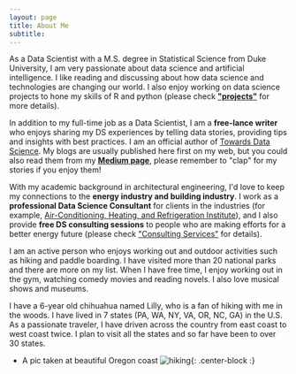 ```yaml
---
layout: page
title: About Me
subtitle: 
---
```


As a Data Scientist with a M.S. degree in Statistical Science from Duke University, I am very passionate about data science and artificial intelligence. I like reading and discussing about how data science and technologies are changing our world. I also enjoy working on data science projects to hone my skills of R and python (please check [**"projects"**](https://mingjiezhao.github.io/projects/) for more details).

In addition to my full-time job as a Data Scientist, I am a **free-lance writer** who enjoys sharing my DS experiences by telling data stories, providing tips and insights with best practices. I am an official author of [Towards Data Science](https://towardsdatascience.com/). My blogs are usually published here first on my web, but you could also read them from my [**Medium page**](https://mingjie-zhao.medium.com/), please remember to "clap" for my stories if you enjoy them!

With my academic background in architectural engineering, I'd love to keep my connections to the **energy industry and building industry**. I work as a **professional Data Science Consultant** for clients in the industries (for example, [Air-Conditioning, Heating, and Refrigeration Institute](https://www.ahrinet.org/home)), and I also provide **free DS consulting sessions** to people who are making efforts for a better energy future (please check ["Consulting Services"](https://mingjiezhao.github.io/ConsultingServices/) for details).

I am an active person who enjoys working out and outdoor activities such as hiking and paddle boarding. I have visited more than 20 national parks and there are more on my list. When I have free time, I enjoy working out in the gym, watching comedy movies and reading novels. I also love musical shows and museums.

I have a 6-year old chihuahua named Lilly, who is a fan of hiking with me in the woods. I have lived in 7 states (PA, WA, NY, VA, OR, NC, GA) in the U.S. As a passionate traveler, I have driven across the country from east coast to west coast twice. I plan to visit all the states and so far have been to over 30 states.

* A pic taken at beautiful Oregon coast
![hiking](img/hiking.jpeg){: .center-block :}
